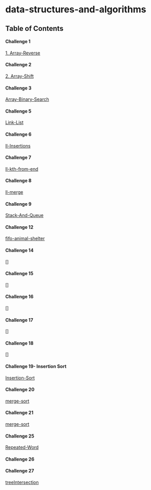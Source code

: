# data-structures-and-algorithms
## Table of Contents
#### Challenge 1
[1. Array-Reverse](./challenges/arrayReverse)
#### Challenge 2
[2. Array-Shift](./challenges/ArrayShift)
#### Challenge 3
[Array-Binary-Search](./challenges/arrayBinarySearch)
#### Challenge 5
[Link-List](./Data-Structures/LinkList)
#### Challenge 6
[ll-Insertions](./Data-Structures/ll-Insertions)
#### Challenge 7
[ll-kth-from-end](./Data-Structures/ll-kth-from-end)
#### Challenge 8
[ll-merge](./Data-Structures/ll-merge)
#### Challenge 9
[Stack-And-Queue](./stacksAndQueues/)
#### Challenge 12
[fifo-animal-shelter](./challenges/fifoAnimalShelter)
#### Challenge 14
[]
#### Challenge 15
[]
#### Challenge 16
[]
#### Challenge 17
[]
#### Challenge 18
[]
#### Challenge 19- Insertion Sort
[Insertion-Sort](./Data-Structures/Sorting/InsertionSort)
#### Challenge 20
[merge-sort](./Data-Structures/Sorting/MergeSort)
#### Challenge 21
[merge-sort](./Data-Structures/Sorting/quicksort)
#### Challenge 25
[Repeated-Word](.challenges/repeatedWord)
#### Challenge 26

#### Challenge 27
[treeIntersection](.challenges/treeIntersection)